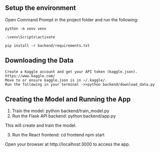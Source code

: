 ## Setup the environment

Open Command Prompt in the project folder and run the following:

    python -m venv venv

    .\venv\Scripts\activate

    pip install -r backend/requirements.txt
    

## Downloading the Data

    Create a Kaggle account and get your API token (kaggle.json). https://www.kaggle.com/
    Move to or ensure kaggle.json is in ~/.kaggle/.
    Run the following in your terminal ->>python backend/download_data.py

## Creating the Model and Running the App
  1) Train the model:
        python backend/train_model.py
  1) Run the Flask API backend:
        python backend/app.py
     
  This will create and train the model.

  3) Run the React frontend:
        cd frontend
        npm start
     
  Open your browser at http://localhost:3000 to access the app.
